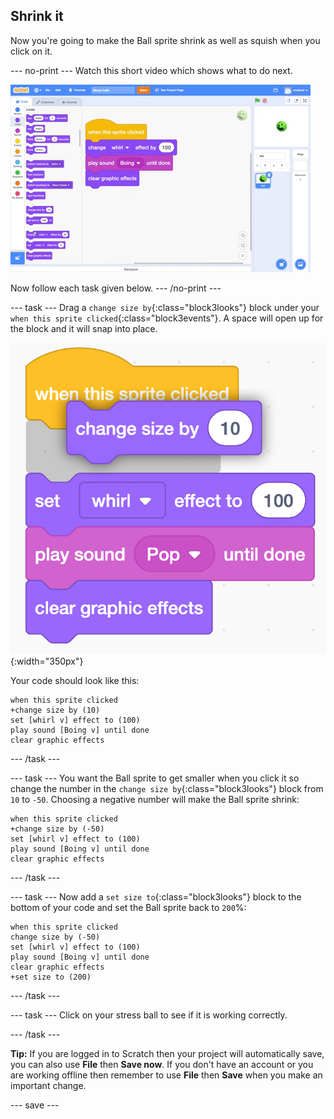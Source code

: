 ## Shrink it

Now you're going to make the Ball sprite shrink as well as squish when you click on it.

--- no-print ---
Watch this short video which shows what to do next.

![screenshot](images/balls-step5.gif) 

Now follow each task given below.
--- /no-print ---

--- task ---
Drag a `change size by`{:class="block3looks"} block under your `when this sprite clicked`{:class="block3events"}. A space will open up for the block and it will snap into place. 

![screenshot](images/balls-change-size-snap.png){:width="350px"}

Your code should look like this:
```blocks3
when this sprite clicked
+change size by (10)
set [whirl v] effect to (100)
play sound [Boing v] until done
clear graphic effects
```
--- /task ---

--- task ---
You want the Ball sprite to get smaller when you click it so change the number in the `change size by`{:class="block3looks"} block from `10` to `-50`. Choosing a negative number will make the Ball sprite shrink:

```blocks3
when this sprite clicked
+change size by (-50)
set [whirl v] effect to (100)
play sound [Boing v] until done
clear graphic effects
```
--- /task ---

--- task ---
Now add a `set size to`{:class="block3looks"} block to the bottom of your code and set the Ball sprite back to `200`%: 

```blocks3
when this sprite clicked
change size by (-50)
set [whirl v] effect to (100)
play sound [Boing v] until done
clear graphic effects
+set size to (200)
```

--- /task ---

--- task ---
Click on your stress ball to see if it is working correctly. 

--- /task ---

__Tip:__ If you are logged in to Scratch then your project will automatically save, you can also use **File** then **Save now**. If you don't have an account or you are working offline then remember to use **File** then **Save** when you make an important change. 

--- save ---
